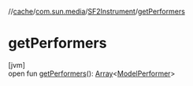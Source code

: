 //[cache](../../../index.md)/[com.sun.media](../index.md)/[SF2Instrument](index.md)/[getPerformers](get-performers.md)

# getPerformers

[jvm]\
open fun [getPerformers](get-performers.md)(): [Array](https://kotlinlang.org/api/latest/jvm/stdlib/kotlin/-array/index.html)&lt;[ModelPerformer](../-model-performer/index.md)&gt;
